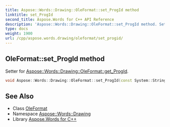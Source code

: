 ```yaml
---
title: Aspose::Words::Drawing::OleFormat::set_ProgId method
linktitle: set_ProgId
second_title: Aspose.Words for C++ API Reference
description: 'Aspose::Words::Drawing::OleFormat::set_ProgId method. Setter for Aspose::Words::Drawing::OleFormat::get_ProgId in C++.'
type: docs
weight: 1900
url: /cpp/aspose.words.drawing/oleformat/set_progid/
---
```

## OleFormat::set_ProgId method


Setter for [Aspose::Words::Drawing::OleFormat::get_ProgId](../get_progid/).

```cpp
void Aspose::Words::Drawing::OleFormat::set_ProgId(const System::String &value)
```

## See Also

* Class [OleFormat](../)
* Namespace [Aspose::Words::Drawing](../../)
* Library [Aspose.Words for C++](../../../)
